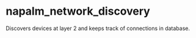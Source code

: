 # napalm_network_discovery

Discovers devices at layer 2 and keeps track of connections in database.
